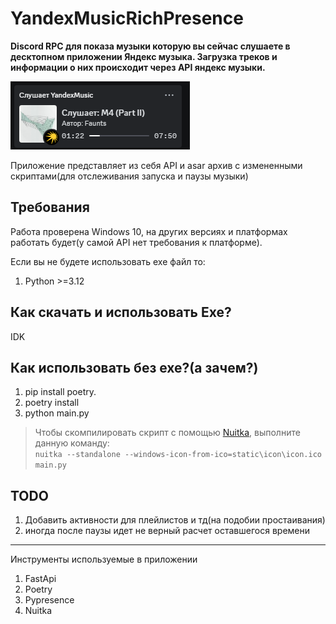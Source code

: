 # YandexMusicRichPresence


**Discord RPC для показа музыки которую вы сейчас слушаете в десктопном приложении Яндекс музыка.
Загрузка треков и информации о них происходит через API яндекс музыки.**

![plot](/static/md/discord.png)

Приложение представляет из себя API и asar архив с измененными скриптами(для отслеживания запуска и паузы музыки)

## Требования
Работа проверена Windows 10, на других версиях и платформах работать будет(у самой API нет требования к платформе).

Если вы не будете использовать ехе файл то:
1. Python >=3.12

## Как скачать и использовать Exe?
IDK

## Как использовать без exe?(а зачем?)

1. pip install poetry.
2. poetry install
3. python main.py

>Чтобы скомпилировать скрипт с помощью [Nuitka](https://pypi.org/project/nuitka/), выполните данную команду:  
`nuitka --standalone --windows-icon-from-ico=static\icon\icon.ico main.py`


## TODO
1. Добавить активности для плейлистов и тд(на подобии простаивания)
3. иногда после паузы идет не верный расчет оставшегося времени
   
------------
Инструменты используемые в приложении
1. FastApi
2. Poetry
3. Pypresence
4. Nuitka
